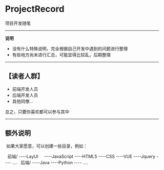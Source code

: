 # ProjectRecord
项目开发随笔

---------
 **说明**
 - 没有什么特殊说明，完全根据自己开发中遇到的问题进行整理
 - 有些地方尚未进行汇总，可能显得比较乱，后期整理
 
 
 ---------
 
 
## 【读者人群】
 - 前端开发人员
 - 后端开发人员
 - 其他同僚...
 
 总之，只要你喜欢都可以参与其中
 
 
 --------
 ## 额外说明
 
  如果大家愿意，可以创建一些目录，例如：
   
   前端/
     ----LayUI
     ----JavaScript
     ----HTML5
     ----CSS
     ----VUE
     ----Jquery
     ---- ....
   后端/
     ----Java
     ----Python
     ---- ....
